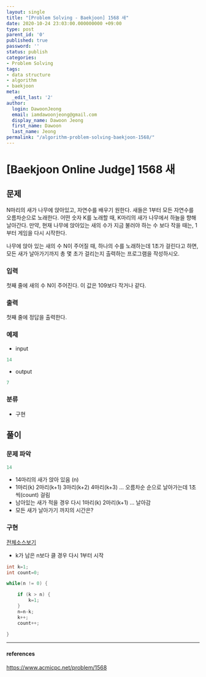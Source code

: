 ```yaml
---
layout: single
title: "[Problem Solving - Baekjoon] 1568 새"
date: 2020-10-24 23:03:00.000000000 +09:00
type: post
parent_id: '0'
published: true
password: ''
status: publish
categories:
- Problem Solving
tags:
- data structure
- algorithm
- baekjoon
meta:
  _edit_last: '2'
author:
  login: DawoonJeong
  email: iamdawoonjeong@gmail.com
  display_name: Dawoon Jeong
  first_name: Dawoon
  last_name: Jeong
permalink: "/algorithm-problem-solving-baekjoon-1568/"
---
```

# [Baekjoon Online Judge] 1568 새

## 문제
N마리의 새가 나무에 앉아있고, 자연수를 배우기 원한다. 새들은 1부터 모든 자연수를 오름차순으로 노래한다. 어떤 숫자 K를 노래할 때, K마리의 새가 나무에서 하늘을 향해 날아간다. 만약, 현재 나무에 앉아있는 새의 수가 지금 불러야 하는 수 보다 작을 때는, 1부터 게임을 다시 시작한다.

나무에 앉아 있는 새의 수 N이 주어질 때, 하나의 수를 노래하는데 1초가 걸린다고 하면, 모든 새가 날아가기까지 총 몇 초가 걸리는지 출력하는 프로그램을 작성하시오.

### 입력
첫째 줄에 새의 수 N이 주어진다. 이 값은 109보다 작거나 같다.

### 출력
첫째 줄에 정답을 출력한다.


### 예제
- input

```java
14
```

- output

```java
7
```

### 분류
- 구현

## 풀이

### 문제 파악

```java
14
```

- 14마리의 새가 앉아 있음 (n)
- 1마리(k) 2마리(k+1) 3마리(k+2) 4마리(k+3) ... 오름차순 순으로 날아가는데 1초씩(count) 걸림
- 남아있는 새가 적을 경우 다시 1마리(k) 2마리(k+1) ... 날아감
- 모든 새가 날아가기 까지의 시간은?


### 구현

[전체소스보기](https://github.com/devvoon/java-datastructure-algorithm/blob/master/java-algorithm-problem-solving/src/baekjoon/problem1568/Main.java)

- k가 남은 n보다 클 경우 다시 1부터 시작

```java
int k=1;
int count=0;

while(n != 0) {

    if (k > n) {
        k=1;
    }
    n=n-k;
    k++;
    count++;

}
```

---

#### references
<https://www.acmicpc.net/problem/1568>
